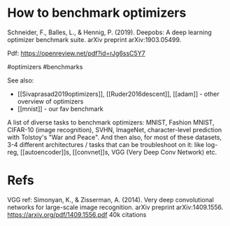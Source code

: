 # How to benchmark optimizers

Schneider, F., Balles, L., & Hennig, P. (2019). Deepobs: A deep learning optimizer benchmark suite. arXiv preprint arXiv:1903.05499.

Pdf: https://openreview.net/pdf?id=rJg6ssC5Y7

#optimizers #benchmarks

See also:
* [[Sivaprasad2019optimizers]], [[Ruder2016descent]], [[adam]] - other overview of optimizers
* [[mnist]] - our fav benchmark


A list of diverse tasks to benchmark optimizers: MNIST, Fashion MNIST, CIFAR-10 (image recognition), SVHN, ImageNet, character-level prediction with Tolstoy's "War and Peace". And then also, for most of these datasets, 3-4 different architectures / tasks that can be troubleshoot on it: like log-reg, [[autoencoder]]s, [[convnet]]s, VGG (Very Deep Conv Network) etc.

# Refs

VGG ref:
Simonyan, K., & Zisserman, A. (2014). Very deep convolutional networks for large-scale image recognition. arXiv preprint arXiv:1409.1556.
https://arxiv.org/pdf/1409.1556.pdf
40k citations